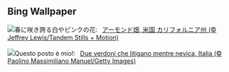 ## Bing Wallpaper
![](https://www.bing.com/th?id=OHR.AlmondBloom_JA-JP9467341348_UHD.jpg&w=1000)春に咲き誇る白やピンクの花:&nbsp;&ensp;[アーモンド畑, 米国 カリフォルニア州 (© Jeffrey Lewis/Tandem Stills + Motion)](https://www.bing.com/th?id=OHR.AlmondBloom_JA-JP9467341348_UHD.jpg)
<br><br/>
![](https://www.bing.com/th?id=OHR.GreenfinchesBattle_IT-IT1304906662_UHD.jpg&w=1000)Questo posto è mio!:&nbsp;&ensp;[Due verdoni che litigano mentre nevica, Italia (© Paolino Massimiliano Manuel/Getty Images)](https://www.bing.com/th?id=OHR.GreenfinchesBattle_IT-IT1304906662_UHD.jpg)
<br><br/>
